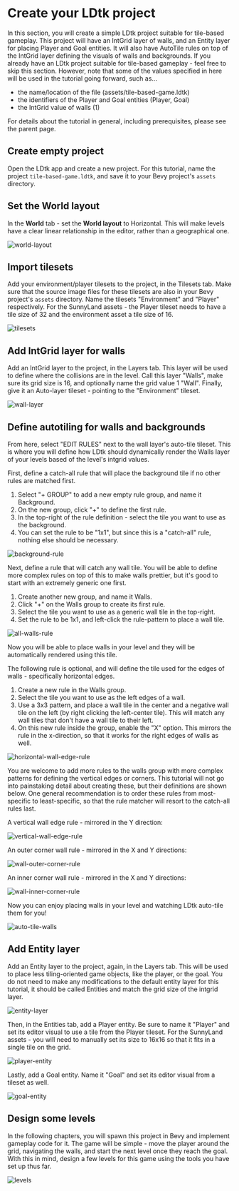 # Create your LDtk project
In this section, you will create a simple LDtk project suitable for tile-based gameplay.
This project will have an IntGrid layer of walls, and an Entity layer for placing Player and Goal entities.
It will also have AutoTile rules on top of the IntGrid layer defining the visuals of walls and backgrounds.
If you already have an LDtk project suitable for tile-based gameplay - feel free to skip this section.
However, note that some of the values specified in here will be used in the tutorial going forward, such as...
- the name/location of the file (assets/tile-based-game.ldtk)
- the identifiers of the Player and Goal entities (Player, Goal)
- the IntGrid value of walls (1)

For details about the tutorial in general, including prerequisites, please see the parent page.

## Create empty project
Open the LDtk app and create a new project.
For this tutorial, name the project `tile-based-game.ldtk`, and save it to your Bevy project's `assets` directory.

## Set the World layout
In the **World** tab - set the **World layout** to Horizontal.
This will make levels have a clear linear relationship in the editor, rather than a geographical one.

![world-layout](images/world-layout.png)

## Import tilesets
Add your environment/player tilesets to the project, in the Tilesets tab.
Make sure that the source image files for these tilesets are also in your Bevy project's `assets` directory.
Name the tilesets "Environment" and "Player" respectively.
For the SunnyLand assets - the Player tileset needs to have a tile size of 32 and the environment asset a tile size of 16.

![tilesets](images/tilesets.png)

## Add IntGrid layer for walls
Add an IntGrid layer to the project, in the Layers tab.
This layer will be used to define where the collisions are in the level.
Call this layer "Walls", make sure its grid size is 16, and optionally name the grid value 1 "Wall".
Finally, give it an Auto-layer tileset - pointing to the "Environment" tileset.

![wall-layer](images/wall-layer.png)

## Define autotiling for walls and backgrounds
From here, select "EDIT RULES" next to the wall layer's auto-tile tileset.
This is where you will define how LDtk should dynamically render the Walls layer of your levels based of the level's intgrid values.

First, define a catch-all rule that will place the background tile if no other rules are matched first.
1. Select "+ GROUP" to add a new empty rule group, and name it Background.
2. On the new group, click "+" to define the first rule.
3. In the top-right of the rule definition - select the tile you want to use as the background.
4. You can set the rule to be "1x1", but since this is a "catch-all" rule, nothing else should be necessary.

![background-rule](images/background-rule.png)

Next, define a rule that will catch any wall tile.
You will be able to define more complex rules on top of this to make walls prettier, but it's good to start with an extremely generic one first.
1. Create another new group, and name it Walls.
2. Click "+" on the Walls group to create its first rule.
3. Select the tile you want to use as a generic wall tile in the top-right.
4. Set the rule to be 1x1, and left-click the rule-pattern to place a wall tile.

![all-walls-rule](images/all-walls-rule.png)

Now you will be able to place walls in your level and they will be automatically rendered using this tile.

The following rule is optional, and will define the tile used for the edges of walls - specifically horizontal edges.
1. Create a new rule in the Walls group.
2. Select the tile you want to use as the left edges of a wall.
3. Use a 3x3 pattern, and place a wall tile in the center and a negative wall tile on the left (by right clicking the left-center tile).
This will match any wall tiles that don't have a wall tile to their left.
4. On this new rule inside the group, enable the "X" option.
This mirrors the rule in the x-direction, so that it works for the right edges of walls as well.

![horizontal-wall-edge-rule](images/horizontal-wall-edge-rule.png)

You are welcome to add more rules to the walls group with more complex patterns for defining the vertical edges or corners.
This tutorial will not go into painstaking detail about creating these, but their definitions are shown below.
One general recommendation is to order these rules from most-specific to least-specific, so that the rule matcher will resort to the catch-all rules last.

A vertical wall edge rule - mirrored in the Y direction:

![vertical-wall-edge-rule](images/vertical-wall-edge-rule.png)

An outer corner wall rule - mirrored in the X and Y directions:

![wall-outer-corner-rule](images/wall-outer-corner-rule.png)

An inner corner wall rule - mirrored in the X and Y directions:

![wall-inner-corner-rule](images/wall-inner-corner-rule.png)

Now you can enjoy placing walls in your level and watching LDtk auto-tile them for you!

![auto-tile-walls](images/auto-tile-walls.png)

## Add Entity layer
Add an Entity layer to the project, again, in the Layers tab.
This will be used to place less tiling-oriented game objects, like the player, or the goal.
You do not need to make any modifications to the default entity layer for this tutorial, it should be called Entities and match the grid size of the intgrid layer.

![entity-layer](images/entities-layer.png)

Then, in the Entities tab, add a Player entity.
Be sure to name it "Player" and set its editor visual to use a tile from the Player tileset.
For the SunnyLand assets - you will need to manually set its size to 16x16 so that it fits in a single tile on the grid.

![player-entity](images/player-entity.png)

Lastly, add a Goal entity.
Name it "Goal" and set its editor visual from a tileset as well.

![goal-entity](images/goal-entity.png)

## Design some levels
In the following chapters, you will spawn this project in Bevy and implement gameplay code for it.
The game will be simple - move the player around the grid, navigating the walls, and start the next level once they reach the goal.
With this in mind, design a few levels for this game using the tools you have set up thus far.

![levels](images/levels.png)
